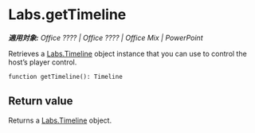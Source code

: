 
# Labs.getTimeline

 _**適用対象:** Office ???? | Office ???? | Office Mix | PowerPoint_

Retrieves a [Labs.Timeline](../../reference/office-mix/labs.timeline.md) object instance that you can use to control the host’s player control.

```
function getTimeline(): Timeline
```


## Return value

Returns a [Labs.Timeline](../../reference/office-mix/labs.timeline.md) object.

